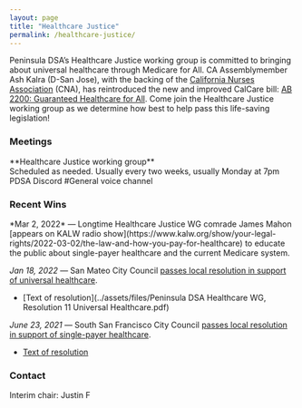 ```yaml
---
layout: page
title: "Healthcare Justice"
permalink: /healthcare-justice/
---
```

Peninsula DSA’s Healthcare Justice working group is committed to bringing about universal healthcare through Medicare for All. CA Assemblymember Ash Kalra (D-San Jose), with the backing of the [California Nurses Association](https://www.nationalnursesunited.org/california-nurses-association) (CNA), has reintroduced the new and improved CalCare bill: [AB 2200: Guaranteed Healthcare for All](https://legiscan.com/CA/text/AB2200/id/2919344). Come join the Healthcare Justice working group as we determine how best to help pass this life-saving legislation!

<h3>Meetings</h3>
**Healthcare Justice working group**
<br>Scheduled as needed. Usually every two weeks, usually Monday at 7pm
<br>PDSA Discord #General voice channel

<h3>Recent Wins</h3>
*Mar 2, 2022* — Longtime Healthcare Justice WG comrade James Mahon [appears on KALW radio show](https://www.kalw.org/show/your-legal-rights/2022-03-02/the-law-and-how-you-pay-for-healthcare) to educate the public about single-payer healthcare and the current Medicare system.

*Jan 18, 2022* — San Mateo City Council [passes local resolution in support of universal healthcare](https://patch.com/california/sanmateo/san-mateo-city-council-signals-support-universal-healthcare).
* [Text of resolution](../assets/files/Peninsula DSA Healthcare WG, Resolution 11 Universal Healthcare.pdf)

*June 23, 2021* — South San Francisco City Council [passes local resolution in support of single-payer healthcare](https://www.smdailyjournal.com/news/local/south-san-francisco-council-supports-single-payer-health-effort/article_db5cb4ec-d7e3-11eb-9efe-6b9ca400d1e6.html).
* [Text of resolution](http://www.medicare4allresolutions.org/wp-content/uploads/2021/08/South-San-Francisco-Reso-127-2021-21-525-2.pdf)

<h3>Contact</h3>
Interim chair: Justin F
